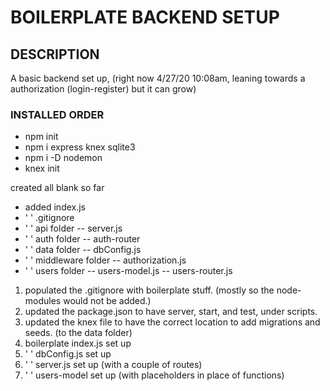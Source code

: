 # BOILERPLATE BACKEND SETUP

## DESCRIPTION 
A basic backend set up, (right now 4/27/20 10:08am, leaning towards a authorization (login-register) but it can grow) 


### INSTALLED ORDER

- npm init
- npm i express 
      knex 
      sqlite3 
- npm i -D nodemon
- knex init

created all blank so far
- added index.js
- '   ' .gitignore
- '   ' api folder
        -- server.js
- '   ' auth folder
        -- auth-router
- '   ' data folder
        -- dbConfig.js
- '   ' middleware folder
        -- authorization.js
- '   ' users folder
        -- users-model.js
        -- users-router.js

1. populated the .gitignore with boilerplate stuff. (mostly so the node-modules would not be added.)
2. updated the package.json to have server, start, and test, under scripts.
3. updated the knex file to have the correct location to add migrations and seeds. (to the data folder)
4. boilerplate index.js set up
5. '         ' dbConfig.js set up
6. '         ' server.js set up (with a couple of routes)
7. '         ' users-model set up (with placeholders in place of functions)
